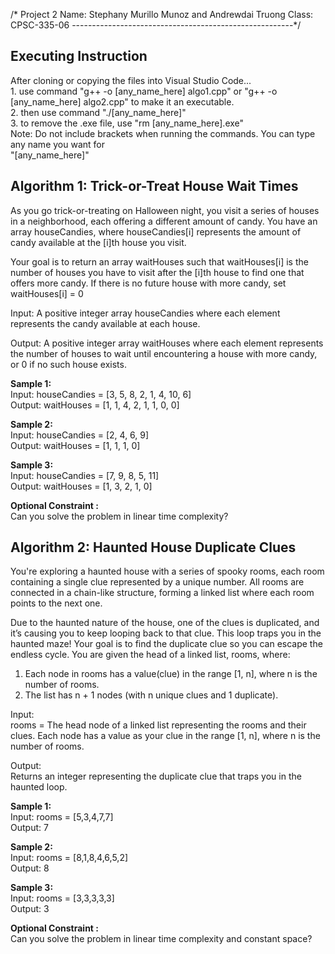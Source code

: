 /*  Project 2
    Name: Stephany Murillo Munoz and Andrewdai Truong
    Class: CPSC-335-06
-------------------------------------------------------*/

## Executing Instruction
<p>
After cloning or copying the files into Visual Studio Code... <br>
1. use command "g++ -o [any_name_here] algo1.cpp" or "g++ -o [any_name_here] algo2.cpp" to make it an executable. <br>
2. then use command "./[any_name_here]" <br>
3. to remove the .exe file, use "rm [any_name_here].exe" <br>
Note: Do not include brackets when running the commands. You can type any name you want for <br> "[any_name_here]"
</p>

## Algorithm 1: Trick-or-Treat House Wait Times
<p>
As you go trick-or-treating on Halloween night, you visit a series of houses in a
neighborhood, each offering a different amount of candy. You have an array
houseCandies, where houseCandies[i] represents the amount of candy available at the
[i]th house you visit.

Your goal is to return an array waitHouses such that waitHouses[i] is the number of
houses you have to visit after the [i]th house to find one that offers more candy. If there is
no future house with more candy, set waitHouses[i] = 0

Input: A positive integer array houseCandies where each element represents the candy
available at each house.

Output: A positive integer array waitHouses where each element represents the number
of houses to wait until encountering a house with more candy, or 0 if no such house
exists.
</p>

**Sample 1:**
<br> Input: houseCandies = [3, 5, 8, 2, 1, 4, 10, 6]
<br> Output: waitHouses = [1, 1, 4, 2, 1, 1, 0, 0] <br>

**Sample 2:** 
<br> Input: houseCandies = [2, 4, 6, 9]
<br> Output: waitHouses = [1, 1, 1, 0] <br>

**Sample 3:** 
<br> Input: houseCandies = [7, 9, 8, 5, 11] 
<br> Output: waitHouses = [1, 3, 2, 1, 0] <br>

**Optional Constraint :** 
<br>Can you solve the problem in linear time complexity?
<br></p>

## Algorithm 2: Haunted House Duplicate Clues
<p>
You're exploring a haunted house with a series of spooky rooms, each room containing a single clue represented by a unique number. All rooms are connected in a chain-like
structure, forming a linked list where each room points to the next one.

Due to the haunted nature of the house, one of the clues is duplicated, and it’s causing
you to keep looping back to that clue. This loop traps you in the haunted maze! Your goal
is to find the duplicate clue so you can escape the endless cycle.
You are given the head of a linked list, rooms, where:
1. Each node in rooms has a value(clue) in the range [1, n], where n is the number of rooms.
2. The list has n + 1 nodes (with n unique clues and 1 duplicate). </p>

<p>Input:
<br> rooms = The head node of a linked list representing the rooms and their clues. Each node
has a value as your clue in the range [1, n], where n is the number of rooms.

Output:
<br> Returns an integer representing the duplicate clue that traps you in the haunted loop.

**Sample 1:**
<br> Input: rooms = [5,3,4,7,7] 
<br> Output: 7 <br>

**Sample 2:** 
<br> Input: rooms = [8,1,8,4,6,5,2] 
<br> Output: 8 <br>

**Sample 3:** 
<br> Input: rooms = [3,3,3,3,3] 
<br> Output: 3 <br>

**Optional Constraint :** 
<br> Can you solve the problem in linear time complexity and constant space? 
<br></p>

